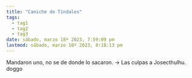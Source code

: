 ```yaml
---
title: "Caniche de Tíndalos"
tags:
  - tag1
  - tag2
  - tag3
date: sábado, marzo 18º 2023, 7:59:09 pm
lastmod: sábado, marzo 18º 2023, 8:18:13 pm
---
```


Mandaron uno, no se de donde lo sacaron. → Las culpas a Josecthulhu.  
doggo